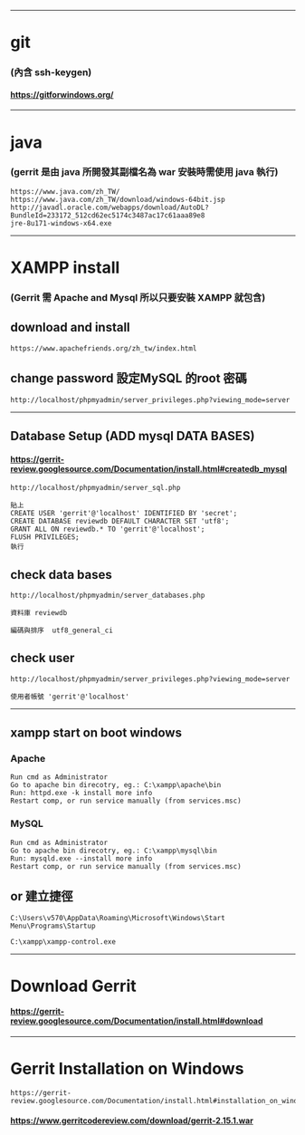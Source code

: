 ---------------------

# git 
### (內含 ssh-keygen)

#### https://gitforwindows.org/
---------------------
# java 
### (gerrit 是由 java 所開發其副檔名為 war 安裝時需使用 java 執行)
```
https://www.java.com/zh_TW/
https://www.java.com/zh_TW/download/windows-64bit.jsp
http://javadl.oracle.com/webapps/download/AutoDL?BundleId=233172_512cd62ec5174c3487ac17c61aaa89e8
jre-8u171-windows-x64.exe
```
---------------------

# XAMPP install 
### (Gerrit 需 Apache and Mysql 所以只要安裝 XAMPP 就包含)

## download and install
```
https://www.apachefriends.org/zh_tw/index.html
```
## change password 設定MySQL 的root 密碼
```
http://localhost/phpmyadmin/server_privileges.php?viewing_mode=server
```
---------------------
## Database Setup (ADD mysql DATA BASES)

#### https://gerrit-review.googlesource.com/Documentation/install.html#createdb_mysql
```
http://localhost/phpmyadmin/server_sql.php

貼上
CREATE USER 'gerrit'@'localhost' IDENTIFIED BY 'secret';
CREATE DATABASE reviewdb DEFAULT CHARACTER SET 'utf8';
GRANT ALL ON reviewdb.* TO 'gerrit'@'localhost';
FLUSH PRIVILEGES;
執行
```

## check data bases
```
http://localhost/phpmyadmin/server_databases.php

資料庫	reviewdb	
  
編碼與排序  utf8_general_ci
```

## check user
```
http://localhost/phpmyadmin/server_privileges.php?viewing_mode=server

使用者帳號 'gerrit'@'localhost'

```

---------------------
## xampp start on boot windows

### Apache
```
Run cmd as Administrator
Go to apache bin direcotry, eg.: C:\xampp\apache\bin
Run: httpd.exe -k install more info
Restart comp, or run service manually (from services.msc)
```
### MySQL
```
Run cmd as Administrator
Go to apache bin direcotry, eg.: C:\xampp\mysql\bin
Run: mysqld.exe --install more info
Restart comp, or run service manually (from services.msc)
```
## or 建立捷徑
```
C:\Users\v570\AppData\Roaming\Microsoft\Windows\Start Menu\Programs\Startup

C:\xampp\xampp-control.exe
```
---------------------
# Download Gerrit
#### https://gerrit-review.googlesource.com/Documentation/install.html#download

---------------------
# Gerrit Installation on Windows
```
https://gerrit-review.googlesource.com/Documentation/install.html#installation_on_windows

```

#### https://www.gerritcodereview.com/download/gerrit-2.15.1.war

